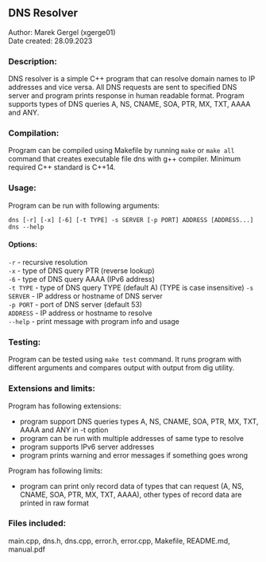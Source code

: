## DNS Resolver

Author: Marek Gergel (xgerge01)  
Date created: 28.09.2023 

### Description:
DNS resolver is a simple C++ program that can resolve domain names to IP addresses and vice versa. All DNS requests are sent to specified DNS server and program prints response in human readable format.
Program supports types of DNS queries A, NS, CNAME, SOA, PTR, MX, TXT, AAAA and ANY.

### Compilation:
Program can be compiled using Makefile by running `make` or `make all` command that creates executable file dns with g++ compiler. Minimum required C++ standard is C++14. 

### Usage:
Program can be run with following arguments:

`dns [-r] [-x] [-6] [-t TYPE] -s SERVER [-p PORT] ADDRESS [ADDRESS...]`  
`dns --help`  

#### Options:
`-r` - recursive resolution  
`-x` - type of DNS query PTR (reverse lookup)  
`-6` - type of DNS query AAAA (IPv6 address)  
`-t TYPE` - type of DNS query TYPE (default A) (TYPE is case insensitive) 
`-s SERVER` - IP address or hostname of DNS server  
`-p PORT` - port of DNS server (default 53)  
`ADDRESS` - IP address or hostname to resolve  
`--help` - print message with program info and usage

### Testing:
Program can be tested using `make test` command.
It runs program with different arguments and compares output with output from dig utility.

### Extensions and limits:
Program has following extensions:
- program support DNS queries types A, NS, CNAME, SOA, PTR, MX, TXT, AAAA and ANY in -t option
- program can be run with multiple addresses of same type to resolve 
- program supports IPv6 server addresses 
- program prints warning and error messages if something goes wrong

Program has following limits:
- program can print only record data of types that can request (A, NS, CNAME, SOA, PTR, MX, TXT, AAAA), other types of record data are printed in raw format

### Files included: 
main.cpp, dns.h, dns.cpp, error.h, error.cpp, Makefile, README.md, manual.pdf
